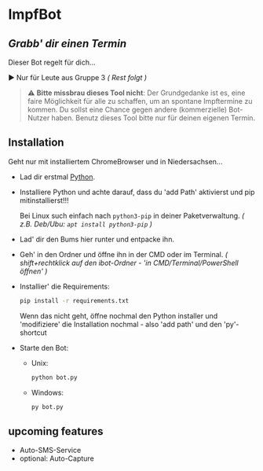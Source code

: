 # ImpfBot
## _Grabb' dir einen Termin_

Dieser Bot regelt für dich...

:arrow_forward: Nur für Leute aus Gruppe 3 _( Rest folgt )_

> :warning: **Bitte missbrau dieses Tool nicht**: Der Grundgedanke ist es, eine faire Möglichkeit für alle zu schaffen, um an spontane Impftermine zu kommen. Du sollst eine Chance gegen andere (kommerzielle) Bot-Nutzer haben. Benutz dieses Tool bitte nur für deinen eigenen Termin.

## Installation
Geht nur mit installiertem ChromeBrowser und in Niedersachsen...
- Lad dir erstmal [Python](https://www.python.org/).
- Installiere Python und achte darauf, dass du 'add Path' aktivierst und pip mitinstallierst!!!
  
  Bei Linux such einfach nach ```python3-pip``` in deiner Paketverwaltung. 
    _( z.B. Deb/Ubu: ```apt install python3-pip``` )_
- Lad' dir den Bums hier runter und entpacke ihn.
- Geh' in den Ordner und öffne ihn in der CMD oder im Terminal. _( shift+rechtklick auf den ibot-Ordner - 'in CMD/Terminal/PowerShell öffnen' )_
- Installier' die Requirements:
    ```bash
    pip install -r requirements.txt
    ```
    Wenn das nicht geht, öffne nochmal den Python installer und 'modifiziere' die Installation nochmal - also 'add path' und den 'py'-shortcut
- Starte den Bot:
  - Unix:
    ```bash
    python bot.py
    ```
  - Windows:
    ```bash
    py bot.py
    ```

## upcoming features
- Auto-SMS-Service
- optional: Auto-Capture